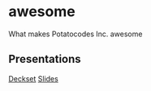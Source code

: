 # awesome
What makes Potatocodes Inc. awesome

## Presentations
[Deckset](http://www.decksetapp.com/)
[Slides](https://slides.com/)


